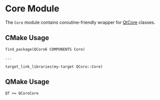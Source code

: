 <!--
SPDX-FileCopyrightText: 2022 Daniel Vrátil <dvratil@kde.org>

SPDX-License-Identifier: GFDL-1.3-or-later
-->

# Core Module

The `Core` module contains coroutine-friendly wrapper for
[QtCore][qtdoc-qtcore] classes.

## CMake Usage

```
find_package(QCoro6 COMPONENTS Core)

...

target_link_libraries(my-target QCoro::Core)
```

## QMake Usage

```
QT += QCoroCore
```


[qtdoc-qtcore]: https://doc.qt.io/qt-5/qtcore-index.html
